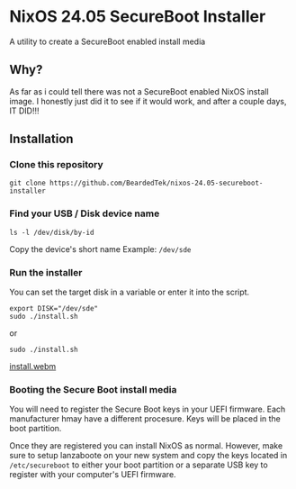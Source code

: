 # NixOS 24.05 SecureBoot Installer
A utility to create a SecureBoot enabled install media

## Why?
As far as i could tell there was not a SecureBoot enabled NixOS install image.
I honestly just did it to see if it would work, and after a couple days, IT DID!!!

## Installation
### Clone this repository
```
git clone https://github.com/BeardedTek/nixos-24.05-secureboot-installer
```

### Find your USB / Disk device name
```
ls -l /dev/disk/by-id
```
Copy the device's short name
Example: `/dev/sde`

### Run the installer
You can set the target disk in a variable or enter it into the script.
```
export DISK="/dev/sde"
sudo ./install.sh
```
or
```
sudo ./install.sh
```
[install.webm](https://github.com/BeardedTek/nixos-24.05-secureboot-installer/assets/93575915/69777484-1288-4b81-b33e-b602e057b906)

### Booting the Secure Boot install media
You will need to register the Secure Boot keys in your UEFI firmware.
Each manufacturer hmay have a different procesure.
Keys will be placed in the boot partition.

Once they are registered you can install NixOS as normal.
However, make sure to setup lanzaboote on your new system and copy the keys located in
`/etc/secureboot` to either your boot partition or a separate USB key to register
with your computer's UEFI firmware.
